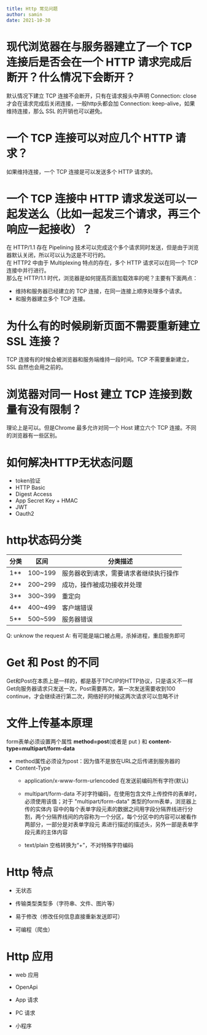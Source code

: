 ```yaml
title: Http 常见问题 
author: samin
date: 2021-10-30
```

# 现代浏览器在与服务器建立了一个 TCP 连接后是否会在一个 HTTP 请求完成后断开？什么情况下会断开？

   默认情况下建立 TCP 连接不会断开，只有在请求报头中声明 Connection: close 才会在请求完成后关闭连接，一般http头都会加 Connection: keep-alive，如果维持连接，那么 SSL 的开销也可以避免。

# 一个 TCP 连接可以对应几个 HTTP 请求？ 

   如果维持连接，一个 TCP 连接是可以发送多个 HTTP 请求的。

# 一个 TCP 连接中 HTTP 请求发送可以一起发送么（比如一起发三个请求，再三个响应一起接收）？

   在 HTTP/1.1 存在 Pipelining 技术可以完成这个多个请求同时发送，但是由于浏览器默认关闭，所以可以认为这是不可行的。  
   在 HTTP2 中由于 Multiplexing 特点的存在，多个 HTTP 请求可以在同一个 TCP 连接中并行进行。  
   那么在 HTTP/1.1 时代，浏览器是如何提高页面加载效率的呢？主要有下面两点：
- 维持和服务器已经建立的 TCP 连接，在同一连接上顺序处理多个请求。
- 和服务器建立多个 TCP 连接。

# 为什么有的时候刷新页面不需要重新建立 SSL 连接？

   TCP 连接有的时候会被浏览器和服务端维持一段时间。TCP 不需要重新建立，SSL 自然也会用之前的。

# 浏览器对同一 Host 建立 TCP 连接到数量有没有限制？

   理论上是可以。但是Chrome 最多允许对同一个 Host 建立六个 TCP 连接。不同的浏览器有一些区别。

# 如何解决HTTP无状态问题

- token验证
- HTTP Basic
- Digest Access
- App Secret Key + HMAC
- JWT
- Oauth2

# http状态码分类

|分类|区间|分类描述|
|---|---|---|
|1**|100~199|服务器收到请求，需要请求者继续执行操作|
|2**|200~299|成功，操作被成功接收并处理|
|3**|300~399|重定向|
|4**|400~499|客户端错误|
|5**|500~599|服务器错误|

Q: unknow the request
A: 有可能是端口被占用，杀掉进程，重启服务即可

# Get 和 Post 的不同

Get和Post在本质上是一样的，都是基于TPC/IP的HTTP协议，只是语义不一样
Get向服务器请求只发送一次，Post需要两次，第一次发送需要收到100 continue，才会继续进行第二次，网络好的时候这两次请求可以忽略不计

# 文件上传基本原理

form表单必须设置两个属性 **method=post**(或者是 put ) 和 **content-type=multipart/form-data**

- method属性必须设为post：因为值不是放在URL之后传递到服务器的
- Content-Type
   - application/x-www-form-urlencoded 在发送前编码所有字符(默认)

   - multipart/form-data 不对字符编码，在使用包含文件上传控件的表单时，必须使用该值；对于 "multipart/form-data" 类型的form表单，浏览器上传的实体内 容中的每个表单字段元素的数据之间用字段分隔界线进行分割，两个分隔界线间的内容称为一个分区，每个分区中的内容可以被看作两部分，一部分是对表单字段元 素进行描述的描述头，另外一部是表单字段元素的主体内容

   - text/plain 空格转换为“+”，不对特殊字符编码  

# Http 特点

- 无状态

- 传输类型类型多（字符串、文件、图片等）

- 易于修改（修改任何信息直接重新发送即可）

- 可编程（爬虫）

# Http 应用

- web 应用

- OpenApi

- App 请求

- PC 请求

- 小程序